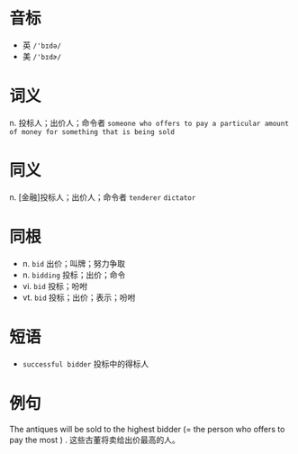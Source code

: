 # 音标

- 英 `/'bɪdə/`
- 美 `/'bɪdɚ/`

# 词义

n. 投标人；出价人；命令者
`someone who offers to pay a particular amount of money for something that is being sold`

# 同义

n. [金融]投标人；出价人；命令者
`tenderer` `dictator`

# 同根

- n. `bid` 出价；叫牌；努力争取
- n. `bidding` 投标；出价；命令
- vi. `bid` 投标；吩咐
- vt. `bid` 投标；出价；表示；吩咐

# 短语

- `successful bidder` 投标中的得标人

# 例句

The antiques will be sold to the highest bidder (=  the person who offers to pay the most  ) .
这些古董将卖给出价最高的人。


